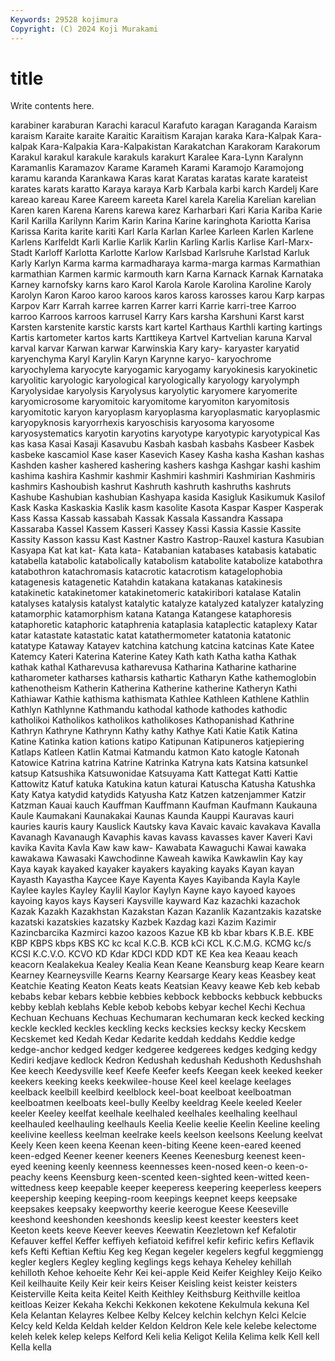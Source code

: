 ```yaml
---
Keywords: 29528 kojimura
Copyright: (C) 2024 Koji Murakami
---
```


# title

Write contents here.



 karabiner karaburan Karachi
karacul Karafuto karagan Karaganda Karaism karaism Karaite karaite Karaitic Karaitism
Karajan karaka Kara-Kalpak Kara-kalpak Kara-Kalpakia Kara-Kalpakistan Karakatchan Karakoram Karakorum Karakul
karakul karakule karakuls karakurt Karalee Kara-Lynn Karalynn Karamanlis Karamazov Karame
Karameh Karami Karamojo Karamojong karamu karanda Karankawa Karas karat Karatas
karatas karate karateist karates karats karatto Karaya karaya Karb Karbala
karbi karch Kardelj Kare kareao kareau Karee Kareem kareeta Karel
karela Karelia Karelian karelian Karen karen Karena Karens karewa karez
Karharbari Kari Karia Kariba Karie Karil Karilla Karilynn Karim Karin
Karina Karine karinghota Kariotta Karisa Karissa Karita karite kariti Karl
Karla Karlan Karlee Karleen Karlen Karlene Karlens Karlfeldt Karli Karlie
Karlik Karlin Karling Karlis Karlise Karl-Marx-Stadt Karloff Karlotta Karlotte Karlow
Karlsbad Karlsruhe Karlstad Karluk Karly Karlyn Karma karma karmadharaya karma-marga
karmas Karmathian karmathian Karmen karmic karmouth karn Karna Karnack Karnak
Karnataka Karney karnofsky karns karo Karol Karola Karole Karolina Karoline
Karoly Karolyn Karon Karoo karoo karoos karos kaross karosses karou
Karp karpas Karpov Karr Karrah karree karren Karrer karri Karrie
karri-tree Karroo karroo Karroos karroos karrusel Karry Kars karsha Karshuni
Karst karst Karsten karstenite karstic karsts kart kartel Karthaus Karthli
karting kartings Kartis kartometer kartos karts Karttikeya Kartvel Kartvelian karuna
Karval karval karvar Karwan karwar Karwinskia Kary kary- karyaster karyatid
karyenchyma Karyl Karylin Karyn Karynne karyo- karyochrome karyochylema karyocyte karyogamic
karyogamy karyokinesis karyokinetic karyolitic karyologic karyological karyologically karyology karyolymph Karyolysidae
karyolysis Karyolysus karyolytic karyomere karyomerite karyomicrosome karyomitoic karyomitome karyomiton karyomitosis
karyomitotic karyon karyoplasm karyoplasma karyoplasmatic karyoplasmic karyopyknosis karyorrhexis karyoschisis karyosoma
karyosome karyosystematics karyotin karyotins karyotype karyotypic karyotypical Kas kas kasa
Kasai Kasaji Kasavubu Kasbah kasbah kasbahs Kasbeer Kasbek kasbeke kascamiol
Kase kaser Kasevich Kasey Kasha kasha Kashan kashas Kashden kasher
kashered kashering kashers kashga Kashgar kashi kashim kashima kashira Kashmir
kashmir Kashmiri kashmiri Kashmirian Kashmiris kashmirs Kashoubish kashrut Kashruth kashruth
kashruths kashruts Kashube Kashubian kashubian Kashyapa kasida Kasigluk Kasikumuk Kasilof
Kask Kaska Kaskaskia Kaslik kasm kasolite Kasota Kaspar Kasper Kasperak
Kass Kassa Kassab kassabah Kassak Kassala Kassandra Kassapa Kassaraba Kassel
Kassem Kasseri Kassey Kassi Kassia Kassie Kassite Kassity Kasson kassu
Kast Kastner Kastro Kastrop-Rauxel kastura Kasubian Kasyapa Kat kat kat-
Kata kata- Katabanian katabases katabasis katabatic katabella katabolic katabolically katabolism
katabolite katabolize katabothra katabothron katachromasis katacrotic katacrotism katagelophobia katagenesis katagenetic
Katahdin katakana katakanas katakinesis katakinetic katakinetomer katakinetomeric katakiribori katalase Katalin
katalyses katalysis katalyst katalytic katalyze katalyzed katalyzer katalyzing katamorphic katamorphism
katana Katanga Katangese kataphoresis kataphoretic kataphoric kataphrenia kataplasia kataplectic kataplexy
Katar katar katastate katastatic katat katathermometer katatonia katatonic katatype Kataway
Katayev katchina katchung katcina katcinas Kate Katee Katemcy Kateri Katerina
Katerine Katey Kath kath Katha katha Kathak kathak kathal Katharevusa
katharevusa Katharina Katharine katharine katharometer katharses katharsis kathartic Katharyn Kathe
kathemoglobin kathenotheism Katherin Katherina Katherine katherine Katheryn Kathi Kathiawar Kathie
kathisma kathismata Kathlee Kathleen Kathlene Kathlin Kathlyn Kathlynne Kathmandu kathodal
kathode kathodes kathodic katholikoi Katholikos katholikos katholikoses Kathopanishad Kathrine Kathryn
Kathryne Kathrynn Kathy kathy Kathye Kati Katie Katik Katina Katine
Katinka kation kations katipo Katipunan Katipuneros katjepiering Katlaps Katleen Katlin
Katmai Katmandu katmon Kato katogle Katonah Katowice Katrina katrina Katrine
Katrinka Katryna kats Katsina katsunkel katsup Katsushika Katsuwonidae Katsuyama Katt
Kattegat Katti Kattie Kattowitz Katuf katuka Katukina katun katurai Katuscha
Katusha Katushka Katy Katya katydid katydids Katyusha Katz Katzen katzenjammer
Katzir Katzman Kauai kauch Kauffman Kauffmann Kaufman Kaufmann Kaukauna Kaule
Kaumakani Kaunakakai Kaunas Kaunda Kauppi Kauravas kauri kauries kauris kaury
Kauslick Kautsky kava Kavaic kavaic kavakava Kavalla Kavanagh Kavanaugh Kavaphis
kavas kavass kavasses kaver Kaveri Kavi kavika Kavita Kavla Kaw
kaw kaw- Kawabata Kawaguchi Kawai kawaka kawakawa Kawasaki Kawchodinne Kaweah
kawika Kawkawlin Kay kay Kaya kayak kayaked kayaker kayakers kayaking
kayaks Kayan kayan Kayasth Kayastha Kaycee Kaye Kayenta Kayes Kayibanda
Kayla Kayle Kaylee kayles Kayley Kaylil Kaylor Kaylyn Kayne kayo
kayoed kayoes kayoing kayos kays Kayseri Kaysville kayward Kaz kazachki
kazachok Kazak Kazakh Kazakhstan Kazakstan Kazan Kazanlik Kazantzakis kazatske kazatski
kazatskies kazatsky Kazbek Kazdag kazi Kazim Kazimir Kazincbarcika Kazmirci kazoo
kazoos Kazue KB kb kbar kbars K.B.E. KBE KBP KBPS
kbps KBS KC kc kcal K.C.B. KCB kCi KCL K.C.M.G.
KCMG kc/s KCSI K.C.V.O. KCVO KD Kdar KDCI KDD KDT
KE Kea kea Keaau keach keacorn Kealakekua Kealey Kealia Kean
Keane Keansburg keap Keare kearn Kearney Kearneysville Kearns Kearny Kearsarge
Keary keas Keasbey keat Keatchie Keating Keaton Keats keats Keatsian
Keavy keawe Keb keb kebab kebabs kebar kebars kebbie kebbies
kebbock kebbocks kebbuck kebbucks kebby keblah keblahs Keble kebob kebobs
kebyar kechel Kechi Kechua Kechuan Kechuans Kechuas Kechumaran kechumaran keck
kecked kecking keckle keckled keckles keckling kecks kecksies kecksy kecky
Kecskem Kecskemet ked Kedah Kedar Kedarite keddah keddahs Keddie kedge
kedge-anchor kedged kedger kedgeree kedgerees kedges kedging kedgy Kediri kedjave
kedlock Kedron Kedushah kedushah Kedushoth Kedushshah Kee keech Keedysville keef
Keefe Keefer keefs Keegan keek keeked keeker keekers keeking keeks
keekwilee-house Keel keel keelage keelages keelback keelbill keelbird keelblock keel-boat
keelboat keelboatman keelboatmen keelboats keel-bully Keelby keeldrag Keele keeled Keeler
keeler Keeley keelfat keelhale keelhaled keelhales keelhaling keelhaul keelhauled keelhauling
keelhauls Keelia Keelie keelie Keelin Keeline keeling keelivine keelless keelman
keelrake keels keelson keelsons Keelung keelvat Keely Keen keen keena
Keenan keen-biting Keene keen-eared keened keen-edged Keener keener keeners Keenes
Keenesburg keenest keen-eyed keening keenly keenness keennesses keen-nosed keen-o keen-o-peachy
keens Keensburg keen-scented keen-sighted keen-witted keen-wittedness keep keepable keeper keeperess
keepering keeperless keepers keepership keeping keeping-room keepings keepnet keeps keepsake
keepsakes keepsaky keepworthy keerie keerogue Keese Keeseville keeshond keeshonden keeshonds
keeslip keest keester keesters keet Keeton keets keeve Keever keeves
Keewatin Keezletown kef Kefalotir Kefauver keffel Keffer keffiyeh kefiatoid kefifrel
kefir kefiric kefirs Keflavik kefs Kefti Keftian Keftiu Keg keg
Kegan kegeler kegelers kegful keggmiengg kegler keglers Kegley kegling keglings
kegs kehaya Keheley kehillah kehilloth Kehoe kehoeite Kehr Kei kei-apple
Keid Keifer Keighley Keijo Keiko Keil keilhauite Keily Keir keir
keirs Keiser Keisling keist keister keisters Keisterville Keita keita Keitel
Keith Keithley Keithsburg Keithville keitloa keitloas Keizer Kekaha Kekchi Kekkonen
kekotene Kekulmula kekuna Kel Kela Kelantan Kelayres Kelbee Kelby Kelcey
kelchin kelchyn Kelci Kelcie Kelcy keld Kelda Keldah kelder Keldon
Keldron Kele kele kelebe kelectome keleh kelek kelep keleps Kelford
Keli kelia Keligot Kelila Kelima kelk Kell kell Kella kella
